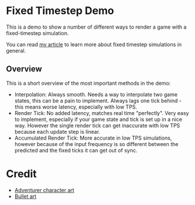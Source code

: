 # Fixed Timestep Demo

This is a demo to show a number of different ways to render a game with a fixed-timestep simulation.

You can read [my article](https://jakubtomsu.github.io/posts/fixed_timestep_without_interpolation) to learn more about fixed timestep simulations in general.

## Overview
This is a short overview of the most important methods in the demo:
- Interpolation: Always smooth. Needs a way to interpolate two game states, this can be a pain to implement. Always lags one tick behind - this means worse latency, especially with low TPS.
- Render Tick: No added latency, matches real time "perfectly". Very easy to implement, especially if your game state and tick is set up in a nice way. However the single render tick can get inaccurate with low TPS because each update step is linear.
- Accumulated Render Tick: More accurate in low TPS simulations, however because of the input frequency is so different between the predicted and the fixed ticks it can get out of sync.


# Credit
- [Adventurer character art](https://sscary.itch.io/the-adventurer-male)
- [Bullet art](https://bdragon1727.itch.io/free-effect-and-bullet-16x16)